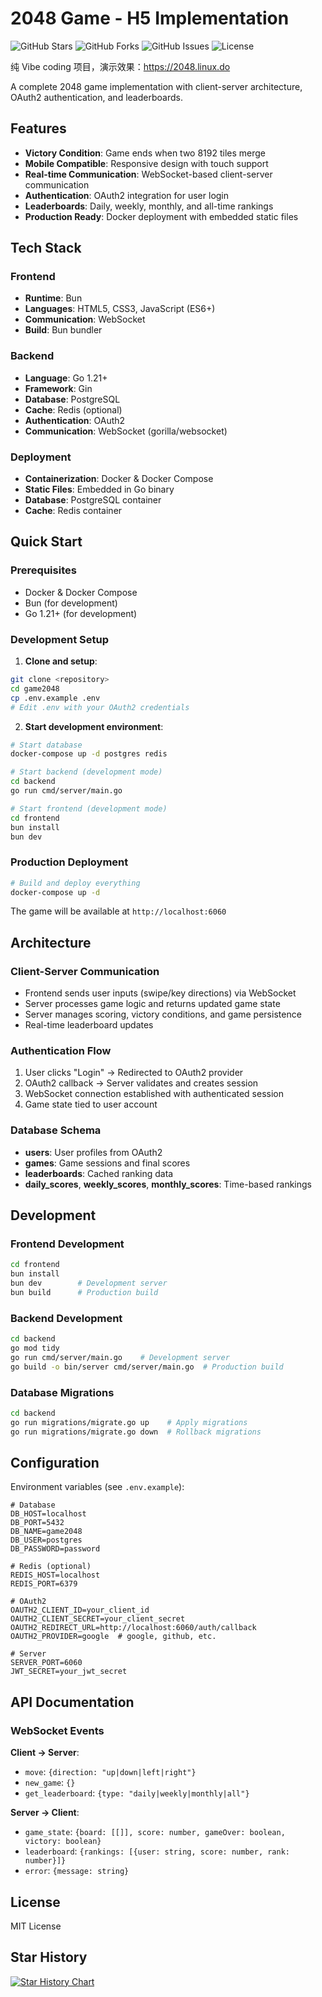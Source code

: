 # 2048 Game - H5 Implementation

![GitHub Stars](https://img.shields.io/github/stars/linux-do/2048?style=social) ![GitHub Forks](https://img.shields.io/github/forks/linux-do/2048?style=social) ![GitHub Issues](https://img.shields.io/github/issues/linux-do/2048?style=flat-square) ![License](https://img.shields.io/github/license/linux-do/2048?style=flat-square)

纯 Vibe coding 项目，演示效果：https://2048.linux.do

A complete 2048 game implementation with client-server architecture, OAuth2 authentication, and leaderboards.

## Features

- **Victory Condition**: Game ends when two 8192 tiles merge
- **Mobile Compatible**: Responsive design with touch support
- **Real-time Communication**: WebSocket-based client-server communication
- **Authentication**: OAuth2 integration for user login
- **Leaderboards**: Daily, weekly, monthly, and all-time rankings
- **Production Ready**: Docker deployment with embedded static files

## Tech Stack

### Frontend
- **Runtime**: Bun
- **Languages**: HTML5, CSS3, JavaScript (ES6+)
- **Communication**: WebSocket
- **Build**: Bun bundler

### Backend
- **Language**: Go 1.21+
- **Framework**: Gin
- **Database**: PostgreSQL
- **Cache**: Redis (optional)
- **Authentication**: OAuth2
- **Communication**: WebSocket (gorilla/websocket)

### Deployment
- **Containerization**: Docker & Docker Compose
- **Static Files**: Embedded in Go binary
- **Database**: PostgreSQL container
- **Cache**: Redis container

## Quick Start

### Prerequisites
- Docker & Docker Compose
- Bun (for development)
- Go 1.21+ (for development)

### Development Setup

1. **Clone and setup**:
```bash
git clone <repository>
cd game2048
cp .env.example .env
# Edit .env with your OAuth2 credentials
```

2. **Start development environment**:
```bash
# Start database
docker-compose up -d postgres redis

# Start backend (development mode)
cd backend
go run cmd/server/main.go

# Start frontend (development mode)
cd frontend
bun install
bun dev
```

### Production Deployment

```bash
# Build and deploy everything
docker-compose up -d
```

The game will be available at `http://localhost:6060`

## Architecture

### Client-Server Communication
- Frontend sends user inputs (swipe/key directions) via WebSocket
- Server processes game logic and returns updated game state
- Server manages scoring, victory conditions, and game persistence
- Real-time leaderboard updates

### Authentication Flow
1. User clicks "Login" → Redirected to OAuth2 provider
2. OAuth2 callback → Server validates and creates session
3. WebSocket connection established with authenticated session
4. Game state tied to user account

### Database Schema
- **users**: User profiles from OAuth2
- **games**: Game sessions and final scores
- **leaderboards**: Cached ranking data
- **daily_scores**, **weekly_scores**, **monthly_scores**: Time-based rankings

## Development

### Frontend Development
```bash
cd frontend
bun install
bun dev        # Development server
bun build      # Production build
```

### Backend Development
```bash
cd backend
go mod tidy
go run cmd/server/main.go    # Development server
go build -o bin/server cmd/server/main.go  # Production build
```

### Database Migrations
```bash
cd backend
go run migrations/migrate.go up    # Apply migrations
go run migrations/migrate.go down  # Rollback migrations
```

## Configuration

Environment variables (see `.env.example`):

```env
# Database
DB_HOST=localhost
DB_PORT=5432
DB_NAME=game2048
DB_USER=postgres
DB_PASSWORD=password

# Redis (optional)
REDIS_HOST=localhost
REDIS_PORT=6379

# OAuth2
OAUTH2_CLIENT_ID=your_client_id
OAUTH2_CLIENT_SECRET=your_client_secret
OAUTH2_REDIRECT_URL=http://localhost:6060/auth/callback
OAUTH2_PROVIDER=google  # google, github, etc.

# Server
SERVER_PORT=6060
JWT_SECRET=your_jwt_secret
```

## API Documentation

### WebSocket Events

**Client → Server**:
- `move`: `{direction: "up|down|left|right"}`
- `new_game`: `{}`
- `get_leaderboard`: `{type: "daily|weekly|monthly|all"}`

**Server → Client**:
- `game_state`: `{board: [[]], score: number, gameOver: boolean, victory: boolean}`
- `leaderboard`: `{rankings: [{user: string, score: number, rank: number}]}`
- `error`: `{message: string}`

## License

MIT License

## Star History

<a href="https://www.star-history.com/#linux-do/2048&Date">
 <picture>
   <source media="(prefers-color-scheme: dark)" srcset="https://api.star-history.com/svg?repos=linux-do/2048&type=Date&theme=dark" />
   <source media="(prefers-color-scheme: light)" srcset="https://api.star-history.com/svg?repos=linux-do/2048&type=Date" />
   <img alt="Star History Chart" src="https://api.star-history.com/svg?repos=linux-do/2048&type=Date" />
 </picture>
</a>